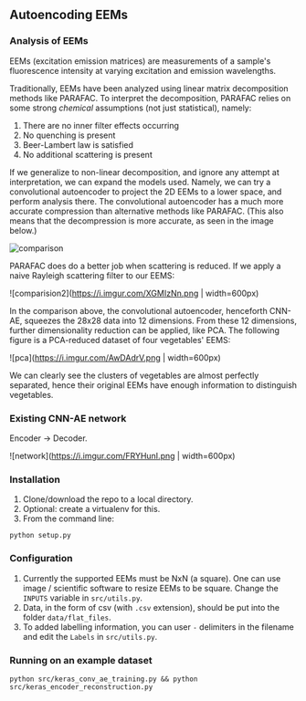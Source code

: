 ## Autoencoding EEMs


### Analysis of EEMs

EEMs (excitation emission matrices) are measurements of a sample's fluorescence intensity at varying excitation and emission wavelengths.

Traditionally, EEMs have been analyzed using linear matrix decomposition methods like PARAFAC. To interpret the decomposition, PARAFAC relies on some strong _chemical_ assumptions (not just statistical), namely:

1. There are no inner filter effects occurring
2. No quenching is present
3. Beer-Lambert law is satisfied
4. No additional scattering is present


If we generalize to non-linear decomposition, and ignore any attempt at interpretation, we can expand the models used. Namely, we can try a convolutional autoencoder to project the 2D EEMs to a lower space, and perform analysis there. The convolutional autoencoder has a much more accurate compression than alternative methods like PARAFAC. (This also means that the decompression is more accurate, as seen in the image below.)

![comparison](https://i.imgur.com/2t2CdT4.png)

PARAFAC does do a better job when scattering is reduced. If we apply a naive Rayleigh scattering filter to our EEMS:

![comparision2](https://i.imgur.com/XGMIzNn.png | width=600px)


In the comparison above, the convolutional autoencoder, henceforth CNN-AE, squeezes the 28x28 data into 12 dimensions. From these 12 dimensions, further dimensionality reduction can be applied, like PCA. The following figure is a PCA-reduced dataset of four vegetables' EEMS:

![pca](https://i.imgur.com/AwDAdrV.png | width=600px)

We can clearly see the clusters of vegetables are almost perfectly separated, hence their original EEMs have enough information to distinguish vegetables.


### Existing CNN-AE network

Encoder -> Decoder.


![network](https://i.imgur.com/FRYHunI.png | width=600px)


### Installation

1. Clone/download the repo to a local directory.
2. Optional: create a virtualenv for this.
3. From the command line:
```
python setup.py
```

### Configuration

1. Currently the supported EEMs must be NxN (a square). One can use image / scientific software to resize EEMs to be square. Change the `INPUTS` variable in `src/utils.py`.
2. Data, in the form of csv (with `.csv` extension), should be put into the folder `data/flat_files`.
3. To added labelling information, you can user `-` delimiters in the filename and edit the `Labels` in `src/utils.py`.


### Running on an example dataset

```
python src/keras_conv_ae_training.py && python src/keras_encoder_reconstruction.py
```
